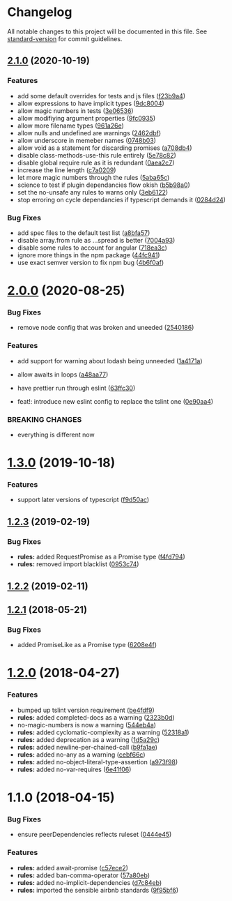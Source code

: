 # Changelog

All notable changes to this project will be documented in this file. See [standard-version](https://github.com/conventional-changelog/standard-version) for commit guidelines.

## [2.1.0](https://github.com/solarflare045/intolerable-style-guide/compare/v2.0.0...v2.1.0) (2020-10-19)


### Features

* add some default overrides for tests and js files ([f23b9a4](https://github.com/solarflare045/intolerable-style-guide/commit/f23b9a4b88d14fcbbcf9a9df82e232b18ed53cbb))
* allow expressions to have implicit types ([9dc8004](https://github.com/solarflare045/intolerable-style-guide/commit/9dc8004402cb26058e377ca0512a8179a2001c11))
* allow magic numbers in tests ([3e06536](https://github.com/solarflare045/intolerable-style-guide/commit/3e0653652ae71c745821442139e4b68812b19698))
* allow modifiying argument properties ([9fc0935](https://github.com/solarflare045/intolerable-style-guide/commit/9fc0935f6a730cf0e423ee7cce2eea8190e10a51))
* allow more filename types ([961a26e](https://github.com/solarflare045/intolerable-style-guide/commit/961a26eb866399b7ca048161e63ea3b821488d43))
* allow nulls and undefined are warnings ([2462dbf](https://github.com/solarflare045/intolerable-style-guide/commit/2462dbf067cd4d01e6720912fd19028ff62f1786))
* allow underscore in memeber names ([0748b03](https://github.com/solarflare045/intolerable-style-guide/commit/0748b03e2cb24bf4d9e651c3f272e08de281af8b))
* allow void as a statement for discarding promises ([a708db4](https://github.com/solarflare045/intolerable-style-guide/commit/a708db479fb20587a17cd8feb40c9200a96cd6bc))
* disable class-methods-use-this rule entirely ([5e78c82](https://github.com/solarflare045/intolerable-style-guide/commit/5e78c82764d4508ecb5af95ee1abe62dac74e7bb))
* disable global require rule as it is redundant ([0aea2c7](https://github.com/solarflare045/intolerable-style-guide/commit/0aea2c7b96d4d4f7670b975d271c8dfda9756339))
* increase the line length ([c7a0209](https://github.com/solarflare045/intolerable-style-guide/commit/c7a0209aef12885dd8dfc84003531c80d31210e7))
* let more magic numbers through the rules ([5aba65c](https://github.com/solarflare045/intolerable-style-guide/commit/5aba65c28d62398f0f41d8588204838cd7bb50a5))
* science to test if plugin dependancies flow okish ([b5b98a0](https://github.com/solarflare045/intolerable-style-guide/commit/b5b98a03f7dfc5069ed44a95ecaaa35f7a41c3e6))
* set the no-unsafe any rules to warns only ([3eb6122](https://github.com/solarflare045/intolerable-style-guide/commit/3eb61226adc086a8bf0facd00d08f3b7412b6e3d))
* stop erroring on cycle dependancies if typescript demands it ([0284d24](https://github.com/solarflare045/intolerable-style-guide/commit/0284d2443e15a8988570e4217d8bb523402efbfc))


### Bug Fixes

* add spec files to the default test list ([a8bfa57](https://github.com/solarflare045/intolerable-style-guide/commit/a8bfa57cf3e7fe1be9ac0f7960c3ffd5f05b047b))
* disable array.from rule as ...spread is better ([7004a93](https://github.com/solarflare045/intolerable-style-guide/commit/7004a937195e0edd2acace6ccb1e10b4d646252f))
* disable some rules to account for angular ([718ea3c](https://github.com/solarflare045/intolerable-style-guide/commit/718ea3cb54b3ded8aa3d154f73a2ea9b5f5419ca))
* ignore more things in the npm package ([44fc941](https://github.com/solarflare045/intolerable-style-guide/commit/44fc9419d74cd13be7ea6dcd1cf2ba156eea1dd1))
* use exact semver version to fix npm bug ([4b6f0af](https://github.com/solarflare045/intolerable-style-guide/commit/4b6f0afa6b85cb2a959e87d53e5a9cc6840b2df6))

<a name="2.0.0"></a>
# [2.0.0](https://github.com/solarflare045/intolerable-style-guide/compare/v1.3.0...v2.0.0) (2020-08-25)


### Bug Fixes

* remove node config that was broken and uneeded ([2540186](https://github.com/solarflare045/intolerable-style-guide/commit/2540186))


### Features

* add support for warning about lodash being unneeded ([1a4171a](https://github.com/solarflare045/intolerable-style-guide/commit/1a4171a))
* allow awaits in loops ([a48aa77](https://github.com/solarflare045/intolerable-style-guide/commit/a48aa77))
* have prettier run through eslint ([63ffc30](https://github.com/solarflare045/intolerable-style-guide/commit/63ffc30))


* feat!: introduce new eslint config to replace the tslint one ([0e90aa4](https://github.com/solarflare045/intolerable-style-guide/commit/0e90aa4))


### BREAKING CHANGES

* everything is different now



<a name="1.3.0"></a>
# [1.3.0](https://github.com/solarflare045/intolerable-style-guide/compare/v1.2.3...v1.3.0) (2019-10-18)


### Features

* support later versions of typescript ([f9d50ac](https://github.com/solarflare045/intolerable-style-guide/commit/f9d50ac))



<a name="1.2.3"></a>
## [1.2.3](https://github.com/solarflare045/intolerable-style-guide/compare/v1.2.2...v1.2.3) (2019-02-19)


### Bug Fixes

* **rules:** added RequestPromise as a Promise type ([f4fd794](https://github.com/solarflare045/intolerable-style-guide/commit/f4fd794))
* **rules:** removed import blacklist ([0953c74](https://github.com/solarflare045/intolerable-style-guide/commit/0953c74))



<a name="1.2.2"></a>
## [1.2.2](https://github.com/solarflare045/intolerable-style-guide/compare/v1.2.1...v1.2.2) (2019-02-11)



<a name="1.2.1"></a>
## [1.2.1](https://github.com/solarflare045/intolerable-style-guide/compare/v1.2.0...v1.2.1) (2018-05-21)


### Bug Fixes

* added PromiseLike as a Promise type ([6208e4f](https://github.com/solarflare045/intolerable-style-guide/commit/6208e4f))



<a name="1.2.0"></a>
# [1.2.0](https://github.com/solarflare045/intolerable-style-guide/compare/v1.1.0...v1.2.0) (2018-04-27)


### Features

* bumped up tslint version requirement ([be4fdf9](https://github.com/solarflare045/intolerable-style-guide/commit/be4fdf9))
* **rules:** added completed-docs as a warning ([2323b0d](https://github.com/solarflare045/intolerable-style-guide/commit/2323b0d))
* no-magic-numbers is now a warning ([544eb4a](https://github.com/solarflare045/intolerable-style-guide/commit/544eb4a))
* **rules:** added cyclomatic-complexity as a warning ([52318a1](https://github.com/solarflare045/intolerable-style-guide/commit/52318a1))
* **rules:** added deprecation as a warning ([1d5a29c](https://github.com/solarflare045/intolerable-style-guide/commit/1d5a29c))
* **rules:** added newline-per-chained-call ([b9fa1ae](https://github.com/solarflare045/intolerable-style-guide/commit/b9fa1ae))
* **rules:** added no-any as a warning ([cebf66c](https://github.com/solarflare045/intolerable-style-guide/commit/cebf66c))
* **rules:** added no-object-literal-type-assertion ([a973f98](https://github.com/solarflare045/intolerable-style-guide/commit/a973f98))
* **rules:** added no-var-requires ([6e41f06](https://github.com/solarflare045/intolerable-style-guide/commit/6e41f06))



<a name="1.1.0"></a>
# 1.1.0 (2018-04-15)


### Bug Fixes

* ensure peerDependencies reflects ruleset ([0444e45](https://github.com/solarflare045/intolerable-style-guide/commit/0444e45))


### Features

* **rules:** added await-promise ([c57ece2](https://github.com/solarflare045/intolerable-style-guide/commit/c57ece2))
* **rules:** added ban-comma-operator ([57a80eb](https://github.com/solarflare045/intolerable-style-guide/commit/57a80eb))
* **rules:** added no-implicit-dependencies ([d7c84eb](https://github.com/solarflare045/intolerable-style-guide/commit/d7c84eb))
* **rules:** imported the sensible airbnb standards ([9f95bf6](https://github.com/solarflare045/intolerable-style-guide/commit/9f95bf6))

